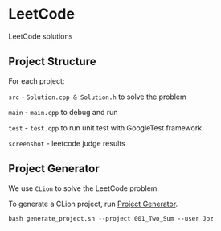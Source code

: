 # LeetCode
LeetCode solutions

## Project Structure
For each project:

`src` - `Solution.cpp & Solution.h` to solve the problem

`main` - `main.cpp` to debug and run

`test` - `test.cpp` to run unit test with GoogleTest framework

`screenshot` - leetcode judge results

## Project Generator
We use `CLion` to solve the LeetCode problem.

To generate a CLion project, run [Project Generator](generate_project.sh).

```
bash generate_project.sh --project 001_Two_Sum --user Joz
```

